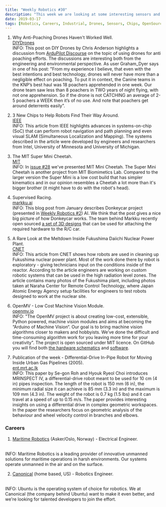 ```yaml
---
title: "Weekly Robotics #30"
description: "This week we are looking at some interesting sensors and systems on the chips, using drones for anti-poaching efforts and an animal like quadruped robot."
date: 2019-03-17
tags: [Robotics, Careers, Industrial, Drones, Sensors, Chips, OpenSource, AI, AutonomousCars, OpenCV, MobileRobots]
---
```


1) Why Anti-Poaching Drones Haven't Worked Well.
<br>[DIYDrones](https://diydrones.com/profiles/blogs/why-anti-poaching-drones-haven-t-worked-well)<br>
INFO: This post on DIY Drones by Chris Anderson highlights a discussion from [ArduPilot Discourse](https://discuss.ardupilot.org/t/autonomous-anti-poaching-drone/25344/97) on the topic of using drones for anti poaching efforts. The discussions are interesting both from the engineering and environmental perspective. As user Graham_Dyer says in one of his post: "From my experience I believe, that even with the best intentions and best technology, drones will never have more than a negligible effect on poaching. To put it in context, the Canine teams in the KNP’s best haul was 18 poachers apprehended in one week. Our drone team saw less than 8 poachers in TWO years of night flying, with not one apprehension. So if the drone is not CATCHING an average of 2-5 poachers a WEEK then it’s of no use. And note that poachers get around deterrents easily".

2) 3 New Chips to Help Robots Find Their Way Around.
<br>[IEEE](https://spectrum.ieee.org/automaton/semiconductors/processors/3-new-chips-to-help-robots-find-their-way-around)<br>
INFO: This article from IEEE highlights advances in systems-on-chip (SoC) that can perform robot navigation and path planning and even visual SLAM (Simultaneous Localization and Mapping). The systems described in the article were developed by engineers and researchers from Intel, University of Minnesota and University of Michigan.

3) The MIT Super Mini Cheetah.
<br>[MIT](http://web.archive.org/web/20191101004120/https://biomimetics.mit.edu/research/mit-super-mini-cheetah)<br>
INFO: In [issue #28](https://weeklyrobotics.com/weekly-robotics-28) we've presented MIT Mini Cheetah. The Super Mini Cheetah is another project from MIT Biomimetics Lab. Compared to the larger version the Super Mini is a low cost build that has simpler kinematics and in our opinion resembles a Cheetah a lot more than it's bigger brother (it might have to do with the robot's head).

4) Supervised Racing.
<br>[markku.ai](https://markku.ai/post/supervised-racing/)<br>
INFO: This blog post from January describes Donkeycar project (presented in [Weekly Robotics #2](https://weeklyrobotics.com/weekly-robotics-2)) AI. We think that the post gives a nice big picture of how Donkeycar works. The team behind Markku recently open sourced [a set of 3D designs](https://markku.ai/post/chilicorn-rail/) that can be used for attaching  the required hardware to the R/C car.

5) A Rare Look at the Meltdown Inside Fukushima Daiichi Nuclear Power Plant.
<br>[CNET](https://www.cnet.com/news/inside-fukushima-daiichi-nuclear-power-station-nuclear-reactor-meltdown/)<br>
INFO: This article from CNET shows how robots are used in cleaning up Fukushima nuclear power plant. Most of the work done there by robot is exploratory - giving technicians input on the conditions inside of the reactor. According to the article engineers are working on custom robotic systems that can be used in the high radiation level zones. The article contains many photos of the Fukushima plant, including photos taken at Naraha Center for Remote Control Technology, where Japan Atomic Energy Agency setup facilities for engineers to test robots designed to work at the nuclear site.

6) OpenMV - Low Cost Machine Vision Module.
<br>[openmv.io](https://openmv.io/)<br>
INFO: "The OpenMV project is about creating low-cost, extensible, Python powered, machine vision modules and aims at becoming the “Arduino of Machine Vision“. Our goal is to bring machine vision algorithms closer to makers and hobbyists. We’ve done the difficult and time-consuming algorithm work for you leaving more time for your creativity". The project is open sourced under MIT licence. On GitHub you will find both [the hardware schematics](https://github.com/openmv/openmv-boards) and [software](https://github.com/openmv/openmv).

7) Publication of the week - Differential-Drive In-Pipe Robot for Moving Inside Urban Gas Pipelines (2005).
<br>[ent.mrt.ac.lk](http://www.ent.mrt.ac.lk/iml/paperbase/TRO%20Collection/TRO/2005/february/1.pdf)<br>
INFO: This paper by Se-gon Roh and Hyouk Ryeol Choi introduces MRINSPECT IV, a differential-drive robot meant to be used for 10 cm (4 in) pipes inspection. The length of the robot is 150 mm (6 in), the minimum radial size it can achieve is 85 mm (3.3 in) and the maximum is 109 mm (4.3 in). The weight of the robot is 0.7 kg (1.5 lbs) and it can travel at a speed of up to 0.15 m/s. The paper provides interesting insights on using a differential drive in complex geometric workspaces. In the paper the researchers focus on geometric analysis of the behaviour and wheel velocity control in branches and elbows.

### Careers

1) [Maritime Robotics](https://maritime-robotics.homerun.co/electrical-engineer/en) (Asker/Oslo, Norway) - Electrical Engineer.
<br>
INFO: Maritime Robotics is a leading provider of innovative unmanned solutions for maritime operations in harsh environments. Our systems operate unmanned in the air and on the surface.

2) [Canonical](https://boards.greenhouse.io/canonical/jobs/1535166) (home based, US) - Robotics Engineer.
<br>
INFO: Ubuntu is the operating system of choice for robotics. We at Canonical (the company behind Ubuntu) want to make it even better, and we're looking for talented developers to join the effort.
